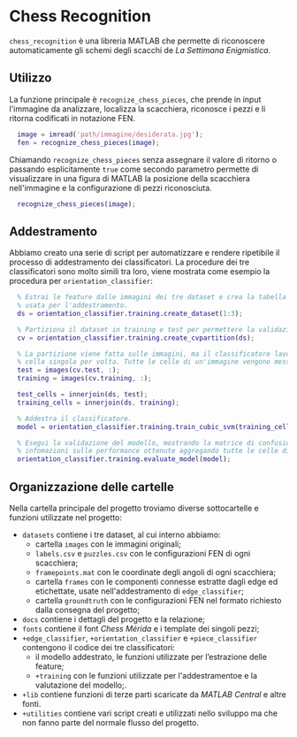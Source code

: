# Chess Recognition

`chess_recognition` è una libreria MATLAB che permette di riconoscere 
automaticamente gli schemi degli scacchi de _La Settimana Enigmistica_.

## Utilizzo

La funzione principale è `recognize_chess_pieces`, che prende in input 
l'immagine da analizzare, localizza la scacchiera, riconosce i pezzi e li 
ritorna codificati in notazione FEN.

```matlab
  image = imread('path/immagine/desiderata.jpg');
  fen = recognize_chess_pieces(image);
```

Chiamando `recognize_chess_pieces` senza assegnare il valore di ritorno o 
passando esplicitamente `true` come secondo parametro permette di visualizzare 
in una figura di MATLAB la posizione della scacchiera nell'immagine e la 
configurazione di pezzi riconosciuta.

```matlab
  recognize_chess_pieces(image);
```

## Addestramento

Abbiamo creato una serie di script per automatizzare e rendere ripetibile il 
processo di addestramento dei classificatori. La procedure dei tre 
classificatori sono molto simili tra loro, viene mostrata come esempio la 
procedura per `orientation_classifier`:

```matlab
  % Estrai le feature dalle immagini dei tre dataset e crea la tabella che verrà
  % usata per l'addestramento.
  ds = orientation_classifier.training.create_dataset(1:3);

  % Partiziona il dataset in training e test per permettere la validazione.
  cv = orientation_classifier.training.create_cvpartition(ds);

  % La partizione viene fatta sulle immagini, ma il classificatore lavora su una
  % cella singola per volta. Tutte le celle di un'immagine vengono messe insieme.
  test = images(cv.test, :);
  training = images(cv.training, :);

  test_cells = innerjoin(ds, test);
  training_cells = innerjoin(ds, training);

  % Addestra il classificatore.
  model = orientation_classifier.training.train_cubic_svm(training_cells);

  % Esegui la validazione del modello, mostrando la matrice di confusione e 
  % infomazioni sulle performance ottenute aggregando tutte le celle di un'immagine.
  orientation_classifier.training.evaluate_model(model);
```

## Organizzazione delle cartelle

Nella cartella principale del progetto troviamo diverse sottocartelle e funzioni 
utilizzate nel progetto:

* `datasets` contiene i tre dataset, al cui interno abbiamo:
  * cartella `images` con le immagini originali;
  * `labels.csv` e `puzzles.csv` con le configurazioni FEN di ogni scacchiera;
  * `framepoints.mat` con le coordinate degli angoli di ogni scacchiera;
  * cartella `frames` con le componenti connesse estratte dagli edge ed etichettate, usate nell'addestramento di `edge_classifier`;
  * cartella `groundtruth` con le configurazioni FEN nel formato richiesto dalla consegna del progetto;
* `docs` contiene i dettagli del progetto e la relazione;
* `fonts` contiene il font _Chess Mérida_ e i template dei singoli pezzi;
* `+edge_classifier`, `+orientation_classifier` e `+piece_classifier` contengono il codice dei tre classificatori:
  * il modello addestrato, le funzioni utilizzate per l’estrazione delle feature;
  * `+training` con le funzioni utilizzate per l'addestramentoe e la valutazione del modello;.
* `+lib` contiene funzioni di terze parti scaricate da _MATLAB Central_ e altre fonti.
* `+utilities` contiene vari script creati e utilizzati nello sviluppo ma che non fanno parte del normale flusso del progetto.

